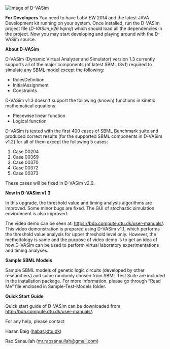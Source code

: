 ![Image of D-VASim](https://github.com/hasanbaig/D-VASim/blob/master/D-VASim.png)


**For Developers**
You need to have LabVIEW 2014 and the latest JAVA Development kit running on your system. 
Once installed, run the D-VASim project file (_D-VASim_v26.lvproj_) which should load all the dependencies in the project. Now you may start developing and playing around with the D-VASim source. 

**About D-VASim**

D-VASim (Dynamic Virtual Analyzer and Simulator) version 1.3 currently supports all of the major components (of latest SBML l3v1) required to simulate any SBML model except the following:

* RulesDefinition
* InitialAssignment
* Constraints

D-VASim v1.3 doesn't support the following (known) functions in kinetic mathematical equations:

* Piecewise linear function
* Logical function

D-VASim is tested with the first 400 cases of SBML Benchmark suite and produced correct results (for the supported SBML components in D-VASim v1.2) for all of them except the following 5 cases:
1.	Case 00204
2.	Case 00369
3.	Case 00370
4.	Case 00372
5.	Case 00373

These cases will be fixed in D-VASim v2.0.

**New in D-VASim v1.3**

In this upgrade, the threshold value and timing analysis algorithms are improved.  Some minor bugs are fixed. The GUI of stochastic simulation environment is also improved. 

The video demo can be seen at: https://bda.compute.dtu.dk/user-manuals/. This video demonstration is prepared using D-VASim v1.1, which performs the threshold value analysis for upper threshold level only. However, the methodology is same and the purpose of video demo is to get an idea of how D-VASim can be used to perform virtual laboratory experimentations and timing analyses. 


**Sample SBML Models**

Sample SBML models of genetic logic circuits (developed by other researchers) and some randomly chosen from SBML Test Suite are included in the installation package. For more information, please go through “Read Me” file enclosed in Sample-Test-Models folder.

**Quick Start Guide**

Quick start guide of D-VASim can be downloaded from http://bda.compute.dtu.dk/user-manuals/. 


For any help, please contact

Hasan Baig (haba@dtu.dk) 

Rao Sanaullah (mr.raosanaullah@gmail.com)
